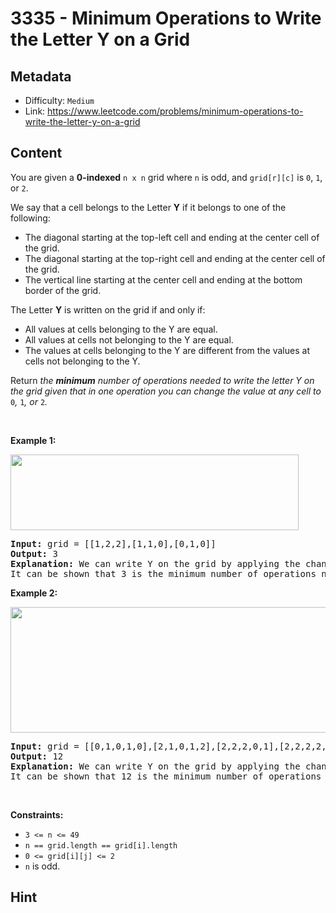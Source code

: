 # 3335 - Minimum Operations to Write the Letter Y on a Grid

## Metadata

 - Difficulty: `Medium`
 - Link: https://www.leetcode.com/problems/minimum-operations-to-write-the-letter-y-on-a-grid

## Content

<p>You are given a <strong>0-indexed</strong> <code>n x n</code> grid where <code>n</code> is odd, and <code>grid[r][c]</code> is <code>0</code>, <code>1</code>, or <code>2</code>.</p>

<p>We say that a cell belongs to the Letter <strong>Y</strong> if it belongs to one of the following:</p>

<ul>
	<li>The diagonal starting at the top-left cell and ending at the center cell of the grid.</li>
	<li>The diagonal starting at the top-right cell and ending at the center cell of the grid.</li>
	<li>The vertical line starting at the center cell and ending at the bottom border of the grid.</li>
</ul>

<p>The Letter <strong>Y</strong> is written on the grid if and only if:</p>

<ul>
	<li>All values at cells belonging to the Y are equal.</li>
	<li>All values at cells not belonging to the Y are equal.</li>
	<li>The values at cells belonging to the Y are different from the values at cells not belonging to the Y.</li>
</ul>

<p>Return <em>the <strong>minimum</strong> number of operations needed to write the letter Y on the grid given that in one operation you can change the value at any cell to</em> <code>0</code><em>,</em> <code>1</code><em>,</em> <em>or</em> <code>2</code><em>.</em></p>

<p>&nbsp;</p>
<p><strong class="example">Example 1:</strong></p>
<img alt="" src="https://assets.leetcode.com/uploads/2024/01/22/y2.png" style="width: 461px; height: 121px;" />
<pre>
<strong>Input:</strong> grid = [[1,2,2],[1,1,0],[0,1,0]]
<strong>Output:</strong> 3
<strong>Explanation:</strong> We can write Y on the grid by applying the changes highlighted in blue in the image above. After the operations, all cells that belong to Y, denoted in bold, have the same value of 1 while those that do not belong to Y are equal to 0.
It can be shown that 3 is the minimum number of operations needed to write Y on the grid.
</pre>

<p><strong class="example">Example 2:</strong></p>
<img alt="" src="https://assets.leetcode.com/uploads/2024/01/22/y3.png" style="width: 701px; height: 201px;" />
<pre>
<strong>Input:</strong> grid = [[0,1,0,1,0],[2,1,0,1,2],[2,2,2,0,1],[2,2,2,2,2],[2,1,2,2,2]]
<strong>Output:</strong> 12
<strong>Explanation:</strong> We can write Y on the grid by applying the changes highlighted in blue in the image above. After the operations, all cells that belong to Y, denoted in bold, have the same value of 0 while those that do not belong to Y are equal to 2. 
It can be shown that 12 is the minimum number of operations needed to write Y on the grid.</pre>

<p>&nbsp;</p>
<p><strong>Constraints:</strong></p>

<ul>
	<li><code>3 &lt;= n &lt;= 49 </code></li>
	<li><code>n == grid.length == grid[i].length</code></li>
	<li><code>0 &lt;= grid[i][j] &lt;= 2</code></li>
	<li><code>n</code> is odd.</li>
</ul>


## Hint


